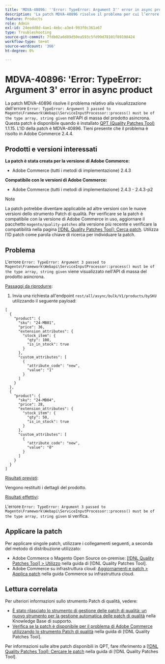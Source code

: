 ```yaml
---
title: 'MDVA-40896: ''Error: TypeError: Argument 3'' error in async product'
description: 'La patch MDVA-40896 risolve il problema per cui l’errore "Error: TypeError: Argument 3 passato a MagentoFrameworkWebapiServiceInputProcessor::process() deve essere di tipo array, string given" viene visualizzato nell’API di massa asincrona del prodotto. Questa patch è disponibile quando è installato [Quality Patches Tool (QPT)](https://experienceleague.adobe.com/en/docs/commerce-operations/tools/quality-patches-tool/quality-patches-tool-to-self-serve-quality-patches) 1.1.15. L''ID della patch è MDVA-40896. Tieni presente che il problema è risolto in Adobe Commerce 2.4.4.'
feature: Products
role: Admin
exl-id: 24eedd8d-4ae1-4ebc-a3e4-993f0c361a67
type: Troubleshooting
source-git-commit: 7fdb02a6d89d50ea593c5fd99d78101f89198424
workflow-type: tm+mt
source-wordcount: '366'
ht-degree: 0%

---
```


# MDVA-40896: &#39;Error: TypeError: Argument 3&#39; error in async product

La patch MDVA-40896 risolve il problema relativo alla visualizzazione dell&#39;errore `Error: TypeError: Argument 3 passed to Magento\Framework\Webapi\ServiceInputProcessor::process() must be of the type array, string given` nell&#39;API di massa del prodotto asincrona. Questa patch è disponibile quando è installato [QPT (Quality Patches Tool)](https://experienceleague.adobe.com/en/docs/commerce-operations/tools/quality-patches-tool/quality-patches-tool-to-self-serve-quality-patches) 1.1.15. L&#39;ID della patch è MDVA-40896. Tieni presente che il problema è risolto in Adobe Commerce 2.4.4.

## Prodotti e versioni interessati

**La patch è stata creata per la versione di Adobe Commerce:**

* Adobe Commerce (tutti i metodi di implementazione) 2.4.3

**Compatibile con le versioni di Adobe Commerce:**

* Adobe Commerce (tutti i metodi di implementazione) 2.4.3 - 2.4.3-p2

>[!NOTE]
>
>La patch potrebbe diventare applicabile ad altre versioni con le nuove versioni dello strumento Patch di qualità. Per verificare se la patch è compatibile con la versione di Adobe Commerce in uso, aggiornare il pacchetto `magento/quality-patches` alla versione più recente e verificare la compatibilità nella pagina [[!DNL Quality Patches Tool]: Cerca patch](https://experienceleague.adobe.com/en/docs/commerce-operations/tools/quality-patches-tool/quality-patches-tool-to-self-serve-quality-patches). Utilizza l’ID patch come parola chiave di ricerca per individuare la patch.

## Problema

L&#39;errore `Error: TypeError: Argument 3 passed to Magento\Framework\Webapi\ServiceInputProcessor::process() must be of the type array, string given` viene visualizzato nell&#39;API di massa del prodotto asincrona.

<u>Passaggi da riprodurre</u>:

1. Invia una richiesta all&#39;endpoint `rest/all/async/bulk/V1/products/bySKU` utilizzando il seguente payload:

```RESTAPI
[
  {
    "product": {
      "sku": "24-MB01",
      "price": 36,
      "extension_attributes": {
        "stock_item": {
          "qty": 100,
          "is_in_stock": true
        }
      },
      "custom_attributes": [
        {
          "attribute_code": "new",
          "value": "1"
        }
      ]
    }
  },
  {
    "product": {
      "sku": "24-MB04",
      "price": 28,
      "extension_attributes": {
        "stock_item": {
          "qty": 50,
          "is_in_stock": true
        }
      },
      "custom_attributes": [
        {
          "attribute_code": "new",
          "value": "0"
        }
      ]
    }
  }
]
```

<u>Risultati previsti</u>:

Vengono restituiti i dettagli del prodotto.

<u>Risultati effettivi</u>:

L&#39;errore `Error: TypeError: Argument 3 passed to Magento\Framework\Webapi\ServiceInputProcessor::process() must be of the type array, string given` si verifica.

## Applicare la patch

Per applicare singole patch, utilizzare i collegamenti seguenti, a seconda del metodo di distribuzione utilizzato:

* Adobe Commerce o Magento Open Source on-premise: [[!DNL Quality Patches Tool] > Utilizzo](/help/tools/quality-patches-tool/usage.md) nella guida di [!DNL Quality Patches Tool].
* Adobe Commerce su infrastruttura cloud: [Aggiornamenti e patch > Applica patch](https://experienceleague.adobe.com/docs/commerce-cloud-service/user-guide/develop/upgrade/apply-patches.html) nella guida Commerce su infrastruttura cloud.

## Lettura correlata

Per ulteriori informazioni sullo strumento Patch di qualità, vedere:

* [È stato rilasciato lo strumento di gestione delle patch di qualità: un nuovo strumento per la gestione automatica delle patch di qualità](https://experienceleague.adobe.com/en/docs/commerce-operations/tools/quality-patches-tool/quality-patches-tool-to-self-serve-quality-patches) nella Knowledge Base di supporto.
* [Verifica se la patch è disponibile per il problema di Adobe Commerce utilizzando lo strumento Patch di qualità](/help/tools/quality-patches-tool/patches-available-in-qpt/check-patch-for-magento-issue-with-magento-quality-patches.md) nella guida di [!DNL Quality Patches Tool].

Per informazioni sulle altre patch disponibili in QPT, fare riferimento a [[!DNL Quality Patches Tool]: Cercare le patch](https://experienceleague.adobe.com/tools/commerce-quality-patches/index.html) nella guida di [!DNL Quality Patches Tool].
